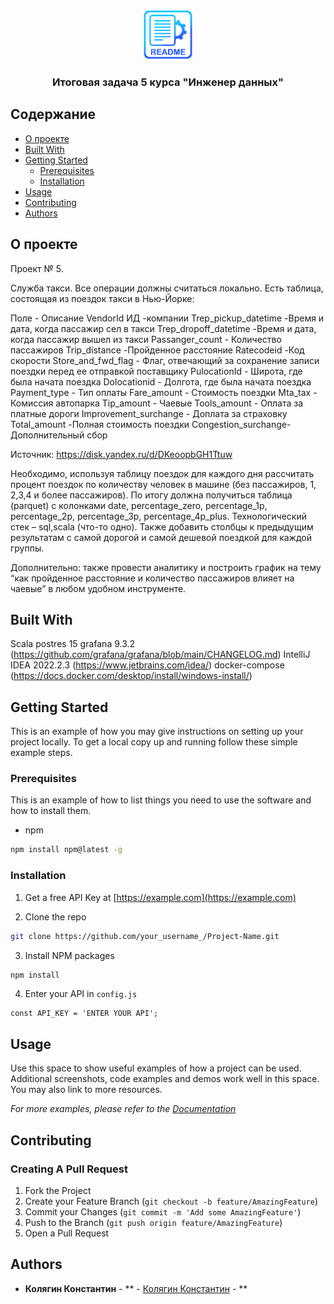 <br/>
<p align="center">
  <a href="https://github.com/kkolyagin">
    <img src="images/logo.png" alt="Logo" width="80" height="80">
  </a>

  <h3 align="center">Итоговая задача 5  курса "Инженер данных"</h3>

</p>


## Содержание

* [О проекте](#О-проекте)
* [Built With](#built-with)
* [Getting Started](#getting-started)
  * [Prerequisites](#prerequisites)
  * [Installation](#installation)
* [Usage](#usage)
* [Contributing](#contributing)
* [Authors](#authors)

## О проекте

Проект № 5.

Служба такси.
Все операции должны считаться локально.
Есть таблица, состоящая из поездок такси в Нью-Йорке:

Поле - Описание
VendorId ИД -компании
Trep_pickup_datetime -Время и дата, когда пассажир сел в такси
Trep_dropoff_datetime -Время и дата, когда пассажир вышел из такси
Passanger_count - Количество пассажиров
Trip_distance -Пройденное расстояние
Ratecodeid -Код скорости
Store_and_fwd_flag - Флаг, отвечающий за сохранение записи поездки перед ее отправкой поставщику
PulocationId - Широта, где была начата поездка
Dolocationid - Долгота, где была начата поездка
Payment_type - Тип оплаты
Fare_amount - Стоимость поездки
Mta_tax - Комиссия автопарка
Tip_amount - Чаевые
Tools_amount - Оплата за платные дороги
Improvement_surchange - Доплата за страховку
Total_amount -Полная стоимость поездки
Congestion_surchange- Дополнительный сбор 

Источник: https://disk.yandex.ru/d/DKeoopbGH1Ttuw

Необходимо, используя таблицу поездок для каждого дня рассчитать процент поездок по количеству человек в машине (без пассажиров, 1, 2,3,4 и более пассажиров). По итогу должна получиться таблица (parquet) с колонками date, percentage_zero, percentage_1p, percentage_2p, percentage_3p, percentage_4p_plus. Технологический стек – sql,scala (что-то одно).
Также добавить столбцы к предыдущим результатам с самой дорогой и самой дешевой поездкой для каждой группы.

Дополнительно: также провести аналитику и построить график на тему “как пройденное расстояние и количество пассажиров влияет на чаевые” в любом удобном инструменте.

## Built With

Scala 
postres 15
grafana 9.3.2 (https://github.com/grafana/grafana/blob/main/CHANGELOG.md)
IntelliJ IDEA 2022.2.3 (https://www.jetbrains.com/idea/)
docker-compose (https://docs.docker.com/desktop/install/windows-install/)


## Getting Started

This is an example of how you may give instructions on setting up your project locally.
To get a local copy up and running follow these simple example steps.

### Prerequisites

This is an example of how to list things you need to use the software and how to install them.

* npm

```sh
npm install npm@latest -g
```

### Installation

1. Get a free API Key at [https://example.com](https://example.com)

2. Clone the repo

```sh
git clone https://github.com/your_username_/Project-Name.git
```

3. Install NPM packages

```sh
npm install
```

4. Enter your API in `config.js`

```JS
const API_KEY = 'ENTER YOUR API';
```

## Usage

Use this space to show useful examples of how a project can be used. Additional screenshots, code examples and demos work well in this space. You may also link to more resources.

_For more examples, please refer to the [Documentation](https://example.com)_

## Contributing



### Creating A Pull Request

1. Fork the Project
2. Create your Feature Branch (`git checkout -b feature/AmazingFeature`)
3. Commit your Changes (`git commit -m 'Add some AmazingFeature'`)
4. Push to the Branch (`git push origin feature/AmazingFeature`)
5. Open a Pull Request

## Authors

* **Колягин Константин** - ** - [Колягин Константин](https://github.com/kkolyagin) - **
